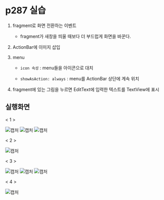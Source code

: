 # p287 실습

1. fragment로 화면 전환하는 이벤트 
   - fragment가 새창을 띄울 때보다 더 부드럽게 화면을 바꾼다.

2. ActionBar에 이미지 삽입

3. menu

   - `icon 속성` : menu들을 아이콘으로 대치

   - `showAsAction: always` : menu를 ActionBar 상단에 계속 위치

4. fragment에 있는 그림을 누르면 EditText에 입력한 텍스트를 TextView에 표시

## 실행화면

< 1 >

![캡처](https://user-images.githubusercontent.com/24764210/96139811-2c426280-0f3a-11eb-973a-1bc08373a1a6.png) ![캡처](https://user-images.githubusercontent.com/24764210/96139951-54ca5c80-0f3a-11eb-86b5-93b70f843f5e.png) ![캡처](https://user-images.githubusercontent.com/24764210/96140034-74618500-0f3a-11eb-8556-146392095c06.png) 

< 2 >

![캡처](https://user-images.githubusercontent.com/24764210/96140675-26994c80-0f3b-11eb-95cf-46c61167b049.png) 

< 3 >

![캡처](https://user-images.githubusercontent.com/24764210/96140541-05386080-0f3b-11eb-955d-c234e690b3af.png) ![캡처](https://user-images.githubusercontent.com/24764210/96140301-bdb1d480-0f3a-11eb-8c95-022885df11b4.png) ![캡처](https://user-images.githubusercontent.com/24764210/96140166-9bb85200-0f3a-11eb-925b-cebbeba747d1.png)

< 4 >

![캡처](https://user-images.githubusercontent.com/24764210/96141096-a32c2b00-0f3b-11eb-85fd-1ca2ab265a2a.png) 